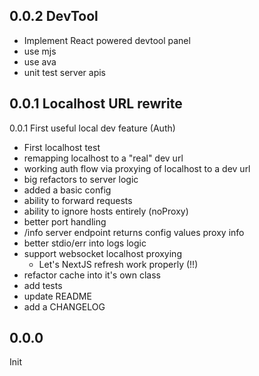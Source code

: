 ## 0.0.2 DevTool

- Implement React powered devtool panel
- use mjs
- use ava
- unit test server apis

## 0.0.1 Localhost URL rewrite

0.0.1 First useful local dev feature (Auth)

- First localhost test
- remapping localhost to a "real" dev url
- working auth flow via proxying of localhost to a dev url
- big refactors to server logic
- added a basic config
- ability to forward requests
- ability to ignore hosts entirely (noProxy)
- better port handling
- /info server endpoint returns config values proxy info
- better stdio/err into logs logic
- support websocket localhost proxying
  - Let's NextJS refresh work properly (!!)
- refactor cache into it's own class
- add tests
- update README
- add a CHANGELOG

## 0.0.0

Init
